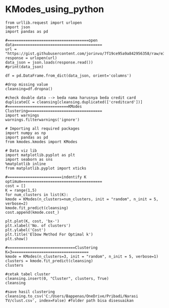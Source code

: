 # KModes_using_python

    from urllib.request import urlopen
    import json
    import pandas as pd

    #====================================open data=======================================
    url = "https://gist.githubusercontent.com/jorinvo/7f19ce95a9a842956358/raw/e319340c2f6691f9cc8d8cc57ed532b5093e3619/data.json"
    response = urlopen(url)
    data_json = json.loads(response.read())
    #print(data_json)
    
    df = pd.DataFrame.from_dict(data_json, orient='columns')

    #drop missing value
    cleansing=df.dropna()

    #check double data --> beda nama harusnya beda credit card
    duplicateCC = cleansing[cleansing.duplicated(['creditcard'])]
    #===========================KModes Clustering=================================
    import warnings
    warnings.filterwarnings('ignore')

    # Importing all required packages
    import numpy as np
    import pandas as pd
    from kmodes.kmodes import KModes

    # Data viz lib
    import matplotlib.pyplot as plt
    import seaborn as sns
    %matplotlib inline
    from matplotlib.pyplot import xticks

    #========================indentify K optimum====================================
    cost = []
    K = range(1,5)
    for num_clusters in list(K):
    kmode = KModes(n_clusters=num_clusters, init = "random", n_init = 5, verbose=2)
    kmode.fit_predict(cleansing)
    cost.append(kmode.cost_)
    
    plt.plot(K, cost, 'bx-')
    plt.xlabel('No. of clusters')
    plt.ylabel('Cost')
    plt.title('Elbow Method For Optimal k')
    plt.show()

    #==============================Clustering K=3==================================
    kmode = KModes(n_clusters=3, init = "random", n_init = 5, verbose=1)
    clusters = kmode.fit_predict(cleansing)
    clusters

    #cetak tabel cluster
    cleansing.insert(0, "Cluster", clusters, True)
    cleansing

    #save hasil clustering
    cleansing.to_csv('C:/Users/Bappenas/OneDrive/Pribadi/Narasi TV/clust.csv', index=False) #folder path bisa disesuaikan
